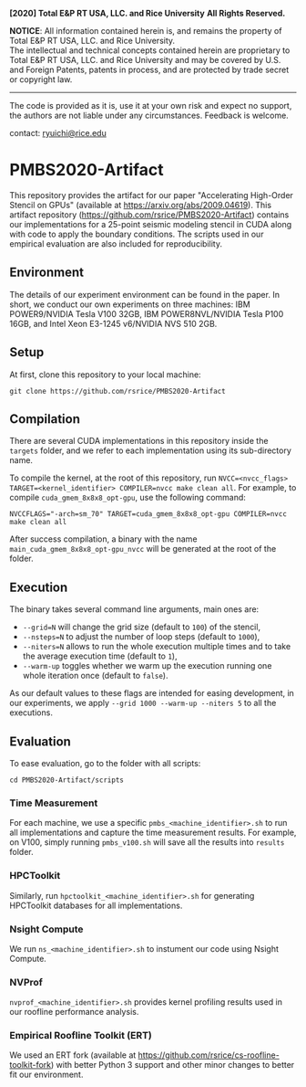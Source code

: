 
**[2020] Total E&P RT USA, LLC. and Rice University**
**All Rights Reserved.**

**NOTICE**:  All information contained herein is, and remains
the property of Total E&P RT USA, LLC. and Rice University.  
The intellectual and technical concepts contained
herein are proprietary to Total E&P RT USA, LLC. and Rice University 
and may be covered by U.S. and Foreign Patents,
patents in process, and are protected by trade secret or copyright law.

----

The code is provided as it is, use it at your own risk and expect no support, the authors are not liable under any circumstances.
Feedback is welcome.

contact: ryuichi@rice.edu

# PMBS2020-Artifact

This repository provides the artifact for our paper "Accelerating High-Order Stencil on GPUs" (available at https://arxiv.org/abs/2009.04619). This artifact repository (https://github.com/rsrice/PMBS2020-Artifact) contains our implementations for a 25-point seismic modeling stencil in CUDA along with code to apply the boundary conditions. The scripts used in our empirical evaluation are also included for reproducibility.

## Environment

The details of our experiment environment can be found in the paper.
In short, we conduct our own experiments on three machines:
IBM POWER9/NVIDIA Tesla V100 32GB,
IBM POWER8NVL/NVIDIA Tesla P100 16GB,
and Intel Xeon E3-1245 v6/NVIDIA NVS 510 2GB.

## Setup

At first, clone this repository to your local machine:

```
git clone https://github.com/rsrice/PMBS2020-Artifact
```

## Compilation

There are several CUDA implementations in this repository inside the `targets` folder,
and we refer to each implementation using its sub-directory name.

To compile the kernel, at the root of this repository, run 
`NVCC=<nvcc_flags> TARGET=<kernel_identifier> COMPILER=nvcc make clean all`.
For example, to compile `cuda_gmem_8x8x8_opt-gpu`, use the following command:

```
NVCCFLAGS="-arch=sm_70" TARGET=cuda_gmem_8x8x8_opt-gpu COMPILER=nvcc make clean all
```

After success compilation,
a binary with the name `main_cuda_gmem_8x8x8_opt-gpu_nvcc` will be generated at the root of the folder.

## Execution

The binary takes several command line arguments, main ones are:
* `--grid=N` will change the grid size (default to `100`) of the stencil,
* `--nsteps=N` to adjust the number of loop steps (default to `1000`),
* `--niters=N` allows to run the whole execution multiple times and to take the average execution time (default to `1`),
* `--warm-up` toggles whether we warm up the execution running one whole iteration once (default to `false`).

As our default values to these flags are intended for easing development,
in our experiments, we apply `--grid 1000 --warm-up --niters 5` to all the executions.

## Evaluation

To ease evaluation, go to the folder with all scripts:

```
cd PMBS2020-Artifact/scripts
```

### Time Measurement

For each machine, we use a specific `pmbs_<machine_identifier>.sh` to run all implementations and capture the time measurement results. For example, on V100, simply running `pmbs_v100.sh` will save all the results into `results` folder.

### HPCToolkit

Similarly, run `hpctoolkit_<machine_identifier>.sh` for generating HPCToolkit databases for all implementations.

### Nsight Compute

We run `ns_<machine_identifier>.sh` to instument our code using Nsight Compute.

### NVProf

`nvprof_<machine_identifier>.sh` provides kernel profiling results used in our roofline performance analysis.

### Empirical Roofline Toolkit (ERT)

We used an ERT fork (available at https://github.com/rsrice/cs-roofline-toolkit-fork) with better Python 3 support and other minor changes to better fit our environment.

